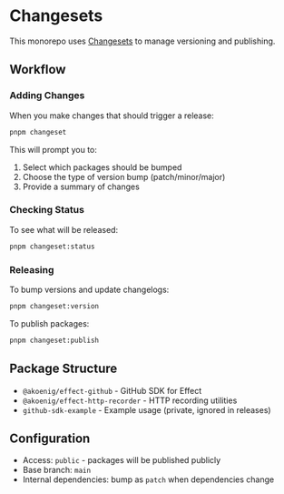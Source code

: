 # Changesets

This monorepo uses [Changesets](https://github.com/changesets/changesets) to manage versioning and publishing.

## Workflow

### Adding Changes
When you make changes that should trigger a release:

```bash
pnpm changeset
```

This will prompt you to:
1. Select which packages should be bumped
2. Choose the type of version bump (patch/minor/major)
3. Provide a summary of changes

### Checking Status
To see what will be released:

```bash
pnpm changeset:status
```

### Releasing
To bump versions and update changelogs:

```bash
pnpm changeset:version
```

To publish packages:

```bash
pnpm changeset:publish
```

## Package Structure
- `@akoenig/effect-github` - GitHub SDK for Effect
- `@akoenig/effect-http-recorder` - HTTP recording utilities
- `github-sdk-example` - Example usage (private, ignored in releases)

## Configuration
- Access: `public` - packages will be published publicly
- Base branch: `main`
- Internal dependencies: bump as `patch` when dependencies change
